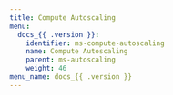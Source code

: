 ```yaml
---
title: Compute Autoscaling
menu:
  docs_{{ .version }}:
    identifier: ms-compute-autoscaling
    name: Compute Autoscaling
    parent: ms-autoscaling
    weight: 46
menu_name: docs_{{ .version }}
---
```

